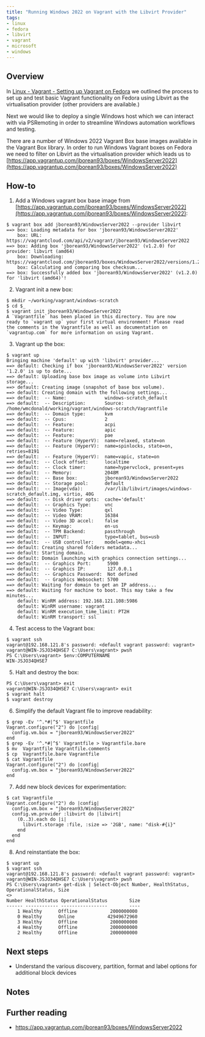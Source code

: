 ```yaml
---
title: "Running Windows 2022 on Vagrant with the Libvirt Provider"
tags:
- linux
- fedora
- libvirt
- vagrant
- microsoft
- windows
---
```


## Overview
In [Linux - Vagrant - Setting up Vagrant on Fedora](https://wmcdonald404.github.io/github-pages/2024/03/20/linux-vagrant-libvirt-on-fedora.html) we outlined the process to set up and test basic Vagrant functionality on Fedora using Libvirt as the virtualisation provider (other providers are available.)

Next we would like to deploy a single Windows host which we can interact with via PSRemoting in order to streamline Windows automation workflows and testing.

There are a number of Windows 2022 Vagrant Box base images available in the Vagrant Box library. In order to run Windows Vagrant boxes on Fedora we need to filter on Libvirt as the virtualisation provider which leads us to [https://app.vagrantup.com/jborean93/boxes/WindowsServer2022](https://app.vagrantup.com/jborean93/boxes/WindowsServer2022)

## How-to
1. Add a Windows vagrant box base image from [https://app.vagrantup.com/jborean93/boxes/WindowsServer2022](https://app.vagrantup.com/jborean93/boxes/WindowsServer2022):
```
$ vagrant box add jborean93/WindowsServer2022 --provider libvirt
==> box: Loading metadata for box 'jborean93/WindowsServer2022'
    box: URL: https://vagrantcloud.com/api/v2/vagrant/jborean93/WindowsServer2022
==> box: Adding box 'jborean93/WindowsServer2022' (v1.2.0) for provider: libvirt (amd64)
    box: Downloading: https://vagrantcloud.com/jborean93/boxes/WindowsServer2022/versions/1.2.0/providers/libvirt/amd64/vagrant.box
    box: Calculating and comparing box checksum...
==> box: Successfully added box 'jborean93/WindowsServer2022' (v1.2.0) for 'libvirt (amd64)'!
```

2. Vagrant init a new box:
```
$ mkdir ~/working/vagrant/windows-scratch
$ cd $_
$ vagrant init jborean93/WindowsServer2022 
A `Vagrantfile` has been placed in this directory. You are now
ready to `vagrant up` your first virtual environment! Please read
the comments in the Vagrantfile as well as documentation on
`vagrantup.com` for more information on using Vagrant.
```

3. Vagrant up the box:
```
$ vagrant up
Bringing machine 'default' up with 'libvirt' provider...
==> default: Checking if box 'jborean93/WindowsServer2022' version '1.2.0' is up to date...
==> default: Uploading base box image as volume into Libvirt storage...
==> default: Creating image (snapshot of base box volume).
==> default: Creating domain with the following settings...
==> default:  -- Name:              windows-scratch_default
==> default:  -- Description:       Source: /home/wmcdonald/working/vagrant/windows-scratch/Vagrantfile
==> default:  -- Domain type:       kvm
==> default:  -- Cpus:              2
==> default:  -- Feature:           acpi
==> default:  -- Feature:           apic
==> default:  -- Feature:           pae
==> default:  -- Feature (HyperV):  name=relaxed, state=on
==> default:  -- Feature (HyperV):  name=spinlocks, state=on, retries=8191
==> default:  -- Feature (HyperV):  name=vapic, state=on
==> default:  -- Clock offset:      localtime
==> default:  -- Clock timer:       name=hypervclock, present=yes
==> default:  -- Memory:            2048M
==> default:  -- Base box:          jborean93/WindowsServer2022
==> default:  -- Storage pool:      default
==> default:  -- Image(vda):        /var/lib/libvirt/images/windows-scratch_default.img, virtio, 40G
==> default:  -- Disk driver opts:  cache='default'
==> default:  -- Graphics Type:     vnc
==> default:  -- Video Type:        qxl
==> default:  -- Video VRAM:        16384
==> default:  -- Video 3D accel:    false
==> default:  -- Keymap:            en-us
==> default:  -- TPM Backend:       passthrough
==> default:  -- INPUT:             type=tablet, bus=usb
==> default:  -- USB controller:    model=qemu-xhci
==> default: Creating shared folders metadata...
==> default: Starting domain.
==> default: Domain launching with graphics connection settings...
==> default:  -- Graphics Port:      5900
==> default:  -- Graphics IP:        127.0.0.1
==> default:  -- Graphics Password:  Not defined
==> default:  -- Graphics Websocket: 5700
==> default: Waiting for domain to get an IP address...
==> default: Waiting for machine to boot. This may take a few minutes...
    default: WinRM address: 192.168.121.108:5986
    default: WinRM username: vagrant
    default: WinRM execution_time_limit: PT2H
    default: WinRM transport: ssl
```

4. Test access to the Vagrant box:
```
$ vagrant ssh
vagrant@192.168.121.8's password: <default vagrant password: vagrant>
vagrant@WIN-JSJO34QHSE7 C:\Users\vagrant> pwsh
PS C:\Users\vagrant> $env:COMPUTERNAME
WIN-JSJO34QHSE7
```

5. Halt and destroy the box:
```
PS C:\Users\vagrant> exit
vagrant@WIN-JSJO34QHSE7 C:\Users\vagrant> exit
$ vagrant halt
$ vagrant destroy
```

6. Simplify the default Vagrant file to improve readability: 
```
$ grep -Ev '^.*#|^$' Vagrantfile
Vagrant.configure("2") do |config|
  config.vm.box = "jborean93/WindowsServer2022"
end
$ grep -Ev '^.*#|^$' Vagrantfile > Vagrantfile.bare
$ mv  Vagrantfile Vagrantfile.comments
$ cp  Vagrantfile.bare Vagrantfile 
$ cat Vagrantfile
Vagrant.configure("2") do |config|
  config.vm.box = "jborean93/WindowsServer2022"
end
```

7. Add new block devices for experimentation:
```
$ cat Vagrantfile
Vagrant.configure("2") do |config|
  config.vm.box = "jborean93/WindowsServer2022"
  config.vm.provider :libvirt do |libvirt|
    (0..3).each do |i|
      libvirt.storage :file, :size => '2GB', name: "disk-#{i}"
    end
  end
end
```

8. And reinstantiate the box:
```
$ vagrant up
$ vagrant ssh
vagrant@192.168.121.8's password: <default vagrant password: vagrant>
vagrant@WIN-JSJO34QHSE7 C:\Users\vagrant> pwsh
PS C:\Users\vagrant> get-disk | Select-Object Number, HealthStatus, OperationalStatus, Size
<>
Number HealthStatus OperationalStatus        Size
------ ------------ -----------------        ----
    1 Healthy      Offline            2000000000
    0 Healthy      Online            42949672960
    3 Healthy      Offline            2000000000
    4 Healthy      Offline            2000000000
    2 Healthy      Offline            2000000000
```  

## Next steps
- Understand the various discovery, partition, format and label options for additional block devices

## Notes

## Further reading
- https://app.vagrantup.com/jborean93/boxes/WindowsServer2022

